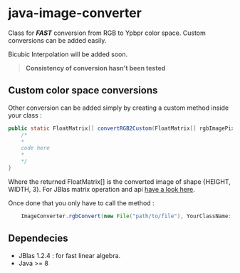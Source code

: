# java-image-converter

Class for ***FAST*** conversion from RGB to Ypbpr color space.
Custom conversions can be added easily.

Bicubic Interpolation will be added soon.

> **Consistency of conversion hasn't been tested** 

## Custom color space conversions

Other conversion can be added simply by creating a custom method inside your class :
```java
public static FloatMatrix[] convertRGB2Custom(FloatMatrix[] rgbImagePixels) {
    /*
    *
    code here
    *
    */
} 
```
Where the returned FloatMatrix[] is the converted image of shape {HEIGHT, WIDTH, 3}.
For JBlas matrix operation and api [have a look here](http://www.jblas.org/javadoc/index.html).

Once done that you only have to call the method :
```java
    ImageConverter.rgbConvert(new File("path/to/file"), YourClassName::convertRGB2Custom);
```


## Dependecies 

- JBlas 1.2.4 : for fast linear algebra.
- Java >= 8